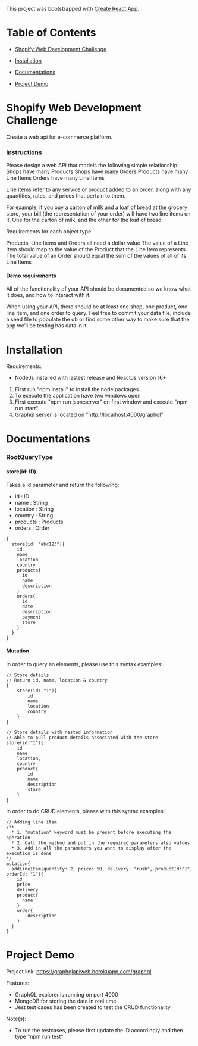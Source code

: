 This project was bootstrapped with [Create React App](https://github.com/facebookincubator/create-react-app).

# Table of Contents

- [Shopify Web Development Challenge](#shopify-web-development-challenge)

- [Installation](#installation)

- [Documentations](#documentations)

- [Project Demo](#project-demo)


# Shopify Web Development Challenge

Create a web api for e-commerce platform.

### Instructions
Please design a web API that models the following simple relationship:  
Shops have many Products  Shops have many Orders Products have many Line Items Orders have many Line Items 
 
Line items refer to any service or product added to an order, along with any quantities, rates, and prices that pertain to them. 
 
For example, if you buy a carton of milk and a loaf of bread at the grocery store, your bill (the representation of your order) will have two line items on it. One for the carton of milk, and the other for the loaf of bread. 
 
Requirements for each object type 
 
Products, Line Items and Orders all need a dollar value The value of a Line Item should map to the value of the Product that the Line Item represents The total value of an Order should equal the sum of the values of all of its Line Items 
 
#### Demo requirements 
 
All of the functionality of your API should be documented so we know what it does, and how to interact with it. 
 
When using your API, there should be at least one shop, one product, one line item, and one order to query. Feel free to commit your data file, include a seed file to populate the db or find some other way to make sure that the app we’ll be testing has data in it. 

# Installation

Requirements:
- NodeJs installed with lastest release and ReactJs version 16+
 
1. First run "npm install" to install the node packages
2. To execute the application have two windows open
3. First execute "npm run json:server" on first window and execute "npm run start"
4. Graphql server is located on "http://localhost:4000/graphql"

# Documentations

### RootQueryType

#### store(id: ID)
Takes a id parameter and return the following:
- id       : ID
- name     : String
- location : String
- country  : String
- products : Products
- orders   : Order

```
{
  store(id: "abc123"){
    id
    name
    location
    country
    products{
      id
      name
      description
    }
    orders{
      id
      date
      description
      payment
      store
    }
  }
}
```

#### Mutation



In order to query an elements, please use this syntax examples:

```
// Store details
// Return id, name, location & country
{
    store(id: "1"){
        id
        name
        location
        country
    }
}
```

```
// Store details with nested information
// Able to pull product details associated with the store
store(id:"1"){
    id
    name
    location,
    country
    product{
        id
        name
        description
        store
    }
}
```

In order to do CRUD elements, please with this syntax examples:

```
// Adding line item
/** 
  * 1. "mutation" keyword must be present before executing the operation
  * 2. Call the method and put in the required parameters also values
  * 3. Add in all the parameters you want to display after the execution is done
*/
mutation{
  addLineItem(quantity: 2, price: 50, delivery: "rush", productId:"1", orderId: "1"){
    id
    price
    delivery
    product{
      name
    }
    order{
     	description 
    }
  }
}
```

# Project Demo

Project link: https://graphqlapiweb.herokuapp.com/graphql

Features:
- GraphQL explorer is running on port 4000
- MongoDB for storing the data in real time
- Jest test cases has been created to test the CRUD functionality

Note(s):
- To run the testcases, please first update the ID accordingly and then type "npm run test"